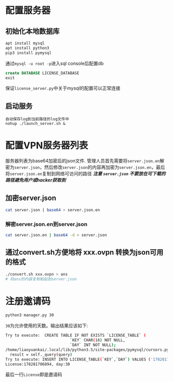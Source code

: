 # 配置服务器

## 初始化本地数据库
``` bash
apt install mysql
apt install python3
pip3 install pymysql
```

通过`mysql -u root -p`进入sql console后配置db
``` sql
create DATABASE LICENSE_DATABASE
exit
```

保证`license_server.py`中关于mysql的配置可以正常连接

## 启动服务
``` base
自动保存log到当前路径的log文件中
nohup ./launch_server.sh &
```

# 配置VPN服务器列表
服务器列表为base64加密后的json文件.
管理人员首先需要将`server.json.en`解密为`server.json`，然后修改`server.json`的内容再加密为`server.json.en`，最后将`server.json.en`复制到网络可访问的路径
***注意 `server.json` 不要放在可下载的路径避免用户或hacker获取到***
## 加密server.json
``` bash
cat server.json | base64 > server.json.en
```

### 解密server.json.en到server.json
``` bash
cat server.json.en | base64 -d > server.json
```

## 通过convert.sh方便地将 xxx.ovpn 转换为json可用的格式
``` bash
./convert.sh xxx.ovpn > ans
# 将ans的内容复制粘贴到server.json
```

# 注册邀请码
``` bash
python3 manager.py 30
```
`30`为允许使用的天数。输出结果应该如下:
``` bash
Try to execute:  CREATE TABLE IF NOT EXISTS `LICENSE_TABLE` (
                            `KEY` CHAR(16) NOT NULL,
                            `DAY` INT NOT NULL);
/home/liaoyuankai/.local/lib/python3.5/site-packages/pymysql/cursors.py:170: Warning: (1050, "Table 'LICENSE_TABLE' already exists")
  result = self._query(query)
Try to execute: INSERT INTO LICENSE_TABLE(`KEY`,`DAY`) VALUES ('178281706894',30)
License:178281706894, day:30
```
最后一行`License`即是邀请码
